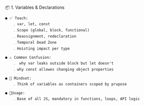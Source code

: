 📦 1. Variables & Declarations

    ● ✅ Teach:
        𓈒 var, let, const
        𓈒 Scope (global, block, functional)
        𓈒 Reassignment, redeclaration
        𓈒 Temporal Dead Zone
        𓈒 Hoisting impact per type
          
    ● ⚠️ Common Confusion:
        𓈒  why var leaks outside block but let doesn't
        𓈒 why const allowes changing object properties

    ● 🧠 Mindset: 
        𓈒 Think of variables as containers scoped by prupose 

    ● 🎯Usage:
        𓈒 Base of all JS, mandatory in functions, loops, API logic

